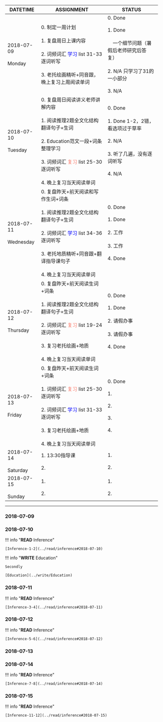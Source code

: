 DATETIME |  ASSIGNMENT | STATUS
------------ | ------------- | -------------
2018-07-09 <br><br> Monday | 0. 制定一周计划<br><br>1. 复盘周日上课内容<br><br> 2. 词频词汇 <font color='blue'>学习</font> list 31-33 逐词听写<br><br>3. 老托绘画精听+同音跟，晚上复习上周阅读单词 |  0. Done<br><br>1. Done<br><br>&nbsp;&nbsp;&nbsp;&nbsp;一个细节问题（暑假后老师研究后答复）<br><br>2. N/A 只学习了31的一小部分<br><br>3. N/A
2018-07-10 <br><br> Tuesday | 0. 复盘周日阅读讲义老师讲解内容<br><br> 1. 阅读推理2题全文化结构翻译句子+生词<br><br> 2. Education范文一段+词条整理学习<br><br>3. 词频词汇 <font color='Salmon'>复习</font> list 25-30 逐词听写<br><br>4. 晚上复习当天阅读单词 |  0. Done<br><br>1. Done 1-2，2错，看选项过于草率<br><br>2. N/A<br><br>3. 听了几遍，没有逐词听写<br><br>4. N/A
2018-07-11 <br><br> Wednesday  | 0. 复盘昨天+前天阅读和写作生词+词条<br><br>1. 阅读推理2题全文化结构翻译句子+生词<br><br> 2. 词频词汇 <font color='blue'>学习</font> list  34-36 逐词听写<br><br>3. 老托地质精听+同音跟+翻译指导课句子<br><br>4. 晚上复习当天阅读单词 |  0. Done<br><br>1. Done<br><br>2. 工作<br><br>3. 工作<br><br>4. Done
2018-07-12 <br><br> Thursday  | 0. 复盘昨天+前天阅读生词+词条<br><br>1. 阅读推理2题全文化结构翻译句子+生词<br><br> 2. 词频词汇 <font color='Salmon'>复习</font> list  19-24 逐词听写 <br><br>3.  复习老托绘画+地质<br><br>4. 晚上复习当天阅读单词 | 0. Done<br><br>1. Done<br><br>2. 请假办事<br><br>3. 请假办事<br><br>4. Done
2018-07-13 <br><br> Friday  | 0. 复盘昨天+前天阅读生词+词条 <br><br>1. 词频词汇 <font color='Salmon'>复习</font> list 25-30 逐词听写<br><br>2. 词频词汇 <font color='Blue'>学习</font> list  31-33 逐词听写<br><br>3. 复习老托绘画+地质<br><br>4. 晚上复习当天阅读单词 | 0. Done<br><br>1. <br><br>2. <br><br>3.<br><br>4. 
2018-07-14 <br><br> Saturday  | 1. 13:30指导课<br><br>2.  | 1. <br><br>2. 
2018-07-15 <br><br> Sunday  | 1.<br><br>2. | 1. <br><br>2. 


----

### 2018-07-09

     
### 2018-07-10

!!! info "**READ** Inference"
    
    [Inference-1-2](../read/inference#2018-07-10)
    
!!! info "**WRITE** Education"

    Secondly
    
    [Education](../write/Education)
    
### 2018-07-11

!!! info "**READ** Inference"
    
    [Inference-3-4](../read/inference#2018-07-11)
    
### 2018-07-12

!!! info "**READ** Inference"
    
    [Inference-5-6](../read/inference#2018-07-12)
    
### 2018-07-13

### 2018-07-14

!!! info "**READ** Inference"
    
    [Inference-7-8](../read/inference#2018-07-14)

### 2018-07-15

!!! info "**READ** Inference"
    
    [Inference-11-12](../read/inference#2018-07-15)
